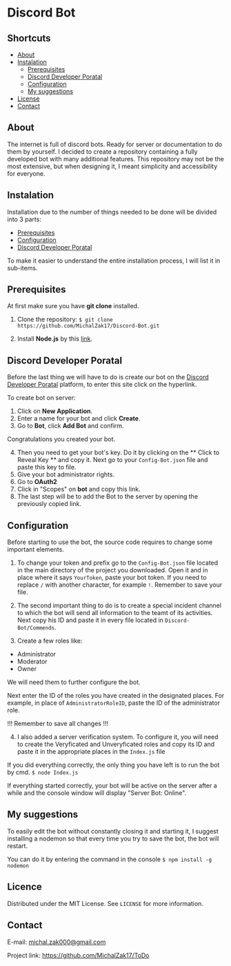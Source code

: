 # Discord Bot

## Shortcuts

* [About](#About)
* [Instalation](##Instalation)
	* [Prerequisites](##Prerequisites)
	* [Discord Developer Poratal](##Discord-Developer-Portal)
	* [Configuration](##Configuration)
	* [My suggestions](#My-suggestions)	
* [License](##License)
* [Contact](##Contact)

## About
The internet is full of discord bots. Ready for server or documentation to do them by yourself. I decided to create a repository containing a fully developed bot with many additional features. This repository may not be the most extensive, but when designing it, I meant simplicity and accessibility for everyone.

## Instalation
Installation due to the number of things needed to be done will be divided into 3 parts:
* [Prerequisites](##Prerequisites)
* [Configuration](##Configuration)
* [Discord Developer Poratal](##Discord-Developer-Portal)

To make it easier to understand the entire installation process, I will list it in sub-items.

## Prerequisites

At first make sure you have **git clone** installed.

1. Clone the repository:
`$ git clone https://github.com/MichalZak17/Discord-Bot.git`

2.  Install **Node.js** by this [link](https://nodejs.org/dist/v12.18.1/node-v12.18.1-x64.msi).

## Discord Developer Poratal

Before the last thing we will have to do is create our bot on the [Discord Developer Poratal](https://discord.com/developers) platform, to enter this site click on the hyperlink.

To create bot on server:
1. Click on **New Application**.
2. Enter a name for your bot and click **Create**.
3.  Go to **Bot**, click **Add Bot** and confirm.

Congratulations you created your bot.

4.  Then you need to get your bot's key. Do it by clicking on the ** Click to Reveal Key ** and copy it. Next go to your `Config-Bot.json` file and paste this key to file. 
5. Give your bot administrator rights.
6. Go to **OAuth2**
7. Click in "Scopes" on **bot** and copy this link.
8. The last step will be to add the Bot to the server by opening the previously copied link.

## Configuration

Before starting to use the bot, the source code requires  to change some important elements.

1.  To change your token and prefix go to the `Config-Bot.json` file located in the main directory of the project you downloaded. Open it and in place where it says `YourToken`, paste your bot token. If you need to replace `/` with another character, for example `!`.  Remember to save your file.

2.  The second important thing to do is to create a special incident channel to which the bot will send all information to the teamt of its activities. Next copy his ID and paste it in every file located in `Discord-Bot/Commends`.

3. Create a few roles like:
* Administrator
* Moderator
* Owner

We will need them to further configure the bot.

Next enter the ID of the roles you have created in the designated places. For example, in place of `AdministratorRoleID`, paste the ID of the administrator role.

!!! Remember to save all changes !!!

4. I also added a server verification system. To configure it, you will need to create the Veryficated and Unveryficated roles and copy its ID and paste it in the appropriate places in the `Index.js` file

If you did everything correctly, the only thing you have left is to run the bot by cmd.
`$ node Index.js`

If everything started correctly, your bot will be active on the server after a while and the console window will display "Server Bot: Online".

## My suggestions

To easily edit the bot without constantly closing it and starting it, I suggest installing a nodemon so that every time you try to save the bot, the bot will restart.

You can do it by entering the command in the console
`$ npm install -g nodemon`

## Licence
Distributed under the MIT License. See `LICENSE` for more information.

## Contact
E-mail: michal.zak000@gmail.com

Project link: https://github.com/MichalZak17/ToDo
